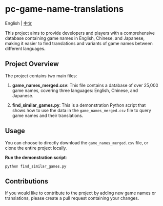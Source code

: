 # pc-game-name-translations

English | [中文](README_CN.md)

This project aims to provide developers and players with a comprehensive database containing game names in English, Chinese, and Japanese, making it easier to find translations and variants of game names between different languages.

## Project Overview

The project contains two main files:

1. **game_names_merged.csv**: This file contains a database of over 25,000 game names, covering three languages: English, Chinese, and Japanese.

2. **find_similar_games.py**: This is a demonstration Python script that shows how to use the data in the `game_names_merged.csv` file to query game names and their translations.

## Usage

You can choose to directly download the `game_names_merged.csv` file, or clone the entire project locally.

**Run the demonstration script**:

   ```
   python find_similar_games.py
   ```

## Contributions

If you would like to contribute to the project by adding new game names or translations, please create a pull request containing your changes.